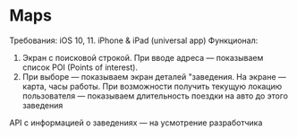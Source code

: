 # Maps
Требования: iOS 10, 11. iPhone & iPad (universal app)
Функционал: 
1) Экран с поисковой строкой. При вводе адреса — показываем список POI (Points of interest). 
2) При выборе — показываем экран деталей "заведения. На экране — карта, часы работы. При возможности получить текущую локацию пользователя — показываем длительность поездки на авто до этого заведения

API с информацией о заведениях — на усмотрение разработчика
